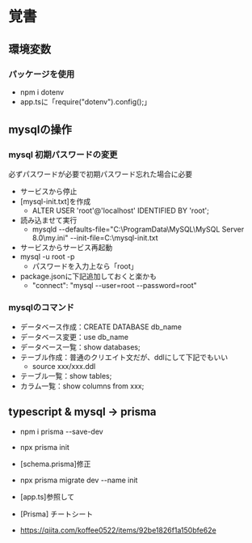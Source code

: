 # 覚書

## 環境変数

### パッケージを使用

* npm i dotenv
* app.tsに「require("dotenv").config();」

## mysqlの操作

### mysql 初期パスワードの変更

必ずパスワードが必要で初期パスワード忘れた場合に必要

* サービスから停止
* [mysql-init.txt]を作成
  * ALTER USER 'root'@'localhost' IDENTIFIED BY 'root';
* 読み込ませて実行
  * mysqld --defaults-file="C:\\ProgramData\\MySQL\\MySQL Server 8.0\\my.ini" --init-file=C:\\mysql-init.txt
* サービスからサービス再起動
* mysql -u root -p
  * パスワードを入力上なら「root」
* package.jsonに下記追加しておくと楽かも
  * "connect": "mysql --user=root --password=root"

### mysqlのコマンド

* データベース作成：CREATE DATABASE db_name
* データベース変更：use db_name
* データベース一覧：show databases;
* テーブル作成：普通のクリエイト文だが、ddlにして下記でもいい
  * source xxx/xxx.ddl
* テーブル一覧：show tables;
* カラム一覧：show columns from xxx;

## typescript & mysql → prisma

* npm i prisma --save-dev
* npx prisma init
* [schema.prisma]修正
* npx prisma migrate dev --name init

* [app.ts]参照して
* [Prisma] チートシート
*  https://qiita.com/koffee0522/items/92be1826f1a150bfe62e

